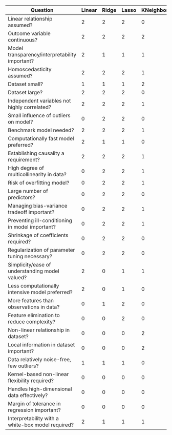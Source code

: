 | Question | Linear | Ridge | Lasso | KNeighbors | SVR | DecisionTree | RandomForest | GradientBoosting | XGB | AdaBoost | ExtraTrees |
|-------------------------------------------------|---|---|----|---|---|-----|-----|-----|------|-----|-----|
| Linear relationship assumed?                    | 2 | 2 |  2 | 0 | 1 |  0  |  0  |  0  |   0  |  0  |  0  |
| Outcome variable continuous?                    | 2 | 2 |  2 | 2 | 2 |  2  |  2  |  2  |   2  |  2  |  2  |
| Model transparency/interpretability important?  | 2 | 1 |  1 | 1 | 0 |  2  |  1  |  1  |   1  |  1  |  1  |
| Homoscedasticity assumed?                       | 2 | 2 |  2 | 1 | 1 |  1  |  1  |  1  |   1  |  1  |  1  |
| Dataset small?                                  | 1 | 1 |  1 | 2 | 2 |  2  |  1  |  1  |   1  |  1  |  1  |
| Dataset large?                                  | 2 | 2 |  2 | 0 | 0 |  1  |  2  |  2  |   2  |  1  |  2  |
| Independent variables not highly correlated?    | 2 | 2 |  2 | 1 | 1 |  1  |  1  |  1  |   1  |  1  |  1  |
| Small influence of outliers on model?           | 0 | 2 |  2 | 0 | 2 |  0  |  1  |  1  |   1  |  0  |  1  |
| Benchmark model needed?                         | 2 | 2 |  2 | 1 | 1 |  1  |  1  |  1  |   1  |  1  |  1  |
| Computationally fast model preferred?           | 2 | 1 |  1 | 0 | 0 |  2  |  0  |  0  |   0  |  1  |  0  |
| Establishing causality a requirement?           | 2 | 2 |  2 | 1 | 1 |  1  |  1  |  1  |   1  |  1  |  1  |
| High degree of multicollinearity in data?       | 0 | 2 |  2 | 1 | 1 |  1  |  1  |  1  |   1  |  1  |  1  |
| Risk of overfitting model?                      | 0 | 2 |  2 | 1 | 2 |  0  |  1  |  1  |   1  |  0  |  1  |
| Large number of predictors?                     | 0 | 2 |  2 | 0 | 2 |  1  |  2  |  2  |   2  |  1  |  2  |
| Managing bias-variance tradeoff important?      | 0 | 2 |  2 | 1 | 2 |  1  |  2  |  2  |   2  |  1  |  2  |
| Preventing ill-conditioning in model important? | 0 | 2 |  2 | 1 | 2 |  1  |  2  |  2  |   2  |  1  |  2  |
| Shrinkage of coefficients required?             | 0 | 2 |  2 | 0 | 2 |  0  |  0  |  2  |   2  |  0  |  0  |
| Regularization of parameter tuning necessary?   | 0 | 2 |  2 | 0 | 2 |  0  |  1  |  2  |   2  |  0  |  1  |
| Simplicity/ease of understanding model valued?  | 2 | 0 |  1 | 1 | 0 |  2  |  0  |  0  |   0  |  0  |  0  |
| Less computationally intensive model preferred? | 2 | 0 |  1 | 0 | 0 |  1  |  0  |  0  |   0  |  1  |  0  |
| More features than observations in data?        | 0 | 1 |  2 | 0 | 2 |  1  |  2  |  2  |   2  |  1  |  2  |
| Feature elimination to reduce complexity?       | 0 | 0 |  2 | 0 | 1 |  0  |  0  |  1  |   1  |  0  |  0  |
| Non-linear relationship in dataset?             | 0 | 0 |  0 | 2 | 2 |  2  |  2  |  2  |   2  |  1  |  2  |
| Local information in dataset important?         | 0 | 0 |  0 | 2 | 1 |  1  |  1  |  1  |   1  |  0  |  1  |
| Data relatively noise-free, few outliers?       | 1 | 1 |  1 | 0 | 2 |  0  |  1  |  1  |   1  |  0  |  1  |
| Kernel-based non-linear flexibility required?   | 0 | 0 |  0 | 0 | 2 |  0  |  0  |  1  |   2  |  0  |  0  |
| Handles high-dimensional data effectively?      | 0 | 0 |  0 | 0 | 2 |  0  |  2  |  2  |   2  |  0  |  2  |
| Margin of tolerance in regression important?    | 0 | 0 |  0 | 0 | 2 |  0  |  0  |  0  |   0  |  0  |  0  |
| Interpretability with a white-box model required?| 2 | 1 |  1 | 1 | 0 |  2  |  1  |  1  |   1  |  1  |  1  |